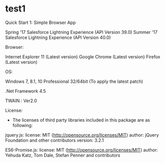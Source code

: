 # test1

Quick Start 1: Simple Browser App

Spring '17 Salesforce Lightning Experience (API Version 39.0) 
Summer '17 Salesforce Lightning Experience (API Version 40.0)


Browser: 

Internet Explorer 11 (Latest version)
Google Chrome (Latest version)
Firefox (Latest version)


OS: 

Windows 7, 8.1, 10 Professional 32/64bit (To apply the latest patch)

.Net Framework 4.5

TWAIN : Ver2.0


License:





* The licenses of third party libraries included in this package are as following:

jquery.js:
license: MIT (http://opensource.org/licenses/MIT)
author: jQuery Foundation and other contributors
version: 3.2.1

ES6-Promise.js:
license: MIT (http://opensource.org/licenses/MIT)
author: Yehuda Katz, Tom Dale, Stefan Penner and contributors





